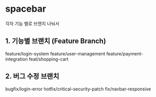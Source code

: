 # spacebar
각자 기능 별로 브렌치 나눠서 

## 1. 기능별 브랜치 (Feature Branch)
feature/login-system
feature/user-management
feature/payment-integration
feat/shopping-cart
## 2. 버그 수정 브랜치
bugfix/login-error
hotfix/critical-security-patch
fix/navbar-responsive
